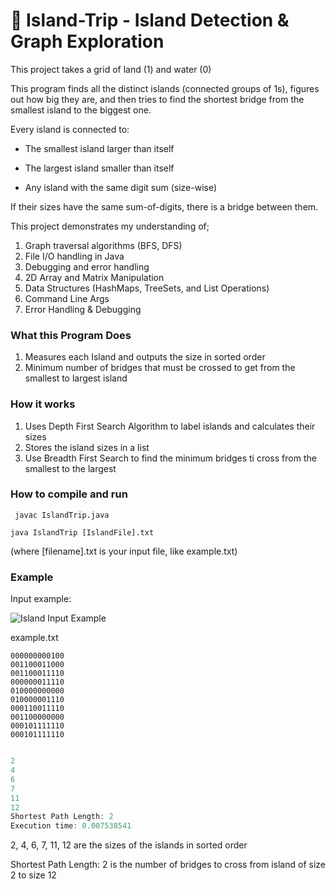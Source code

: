 # 🌴 Island-Trip - Island Detection & Graph Exploration

This project takes a grid of land (1) and water (0)

This program finds all the distinct islands (connected groups of 1s), figures out how big they are, and then tries to find the shortest bridge from the smallest island to the biggest one.

Every island is connected to:

* The smallest island larger than itself

* The largest island smaller than itself

* Any island with the same digit sum (size-wise)

If their sizes have the same sum-of-digits, there is a bridge between them.

This project demonstrates my understanding of;
1. Graph traversal algorithms (BFS, DFS)
2. File I/O handling in Java
3. Debugging and error handling
4. 2D Array and Matrix Manipulation
5. Data Structures (HashMaps, TreeSets, and List Operations)
6. Command Line Args
7. Error Handling & Debugging


### What this Program Does
1. Measures each Island and outputs the size in sorted order
2. Minimum number of bridges that must be crossed to get from the smallest to largest island


### How it works
1. Uses Depth First Search Algorithm to label islands and calculates their sizes
2. Stores the island sizes in a list
3. Use Breadth First Search to find the minimum bridges ti cross from the smallest to the largest

### How to compile and run
``` javac IslandTrip.java```

``` java IslandTrip [IslandFile].txt ```

(where [filename].txt is your input file, like example.txt)

### Example

Input example:

![Island Input Example](island.png)

example.txt
```
000000000100
001100011000
001100011110
000000011110
010000000000
010000001110
000110011110
001100000000
000101111110
000101111110
```

``` java IslandTrip example.txt

2
4
6
7
11
12
Shortest Path Length: 2
Execution time: 0.007538541

```

2, 4, 6, 7, 11, 12 are the sizes of the islands in sorted order

Shortest Path Length: 2 is the number of bridges to cross from island of size 2 to size 12